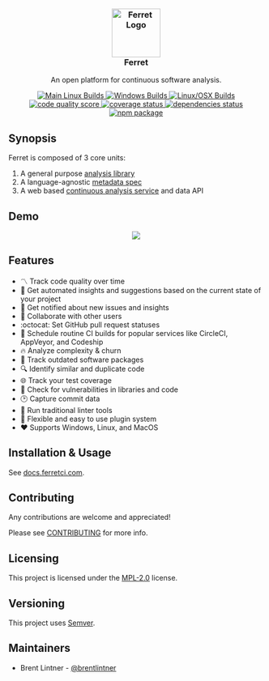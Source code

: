 <h3 align="center">
<img width="96px" style="background: none" src="https://user-images.githubusercontent.com/93340/37132572-47f33a4a-225c-11e8-910f-443d192f7faf.png" alt="Ferret Logo">
<br/>
Ferret
</h3>

<p align="center">
  An open platform for continuous software analysis.
</p>

<p align="center">
  <a href="https://circleci.com/gh/forthright/ferret">
    <img src="https://circleci.com/gh/forthright/ferret.svg?style=shield&circle-token=76807e9cc864afc2d2af7db4c744a0eae8b9fc00" alt="Main Linux Builds">
  </a>
  <a href="https://ci.appveyor.com/project/brentlintner/ferret/branch/master">
    <img src="https://ci.appveyor.com/api/projects/status/3qu5ih8n3iufpait/branch/master?svg=true" alt="Windows Builds">
  </a>
  <a href="https://travis-ci.org/forthright/ferret">
    <img src="https://travis-ci.org/forthright/ferret.svg?branch=master" alt="Linux/OSX Builds">
  </a>
  <a href="https://ferretci.com/~brentlintner/ferret">
    <img src="https://ferretci.com/api/v0/projects/ferret/badges/score?token=USryyHar5xQs7cBjNUdZ" alt="code quality score">
  </a>
  <a href="https://ferretci.com/~brentlintner/ferret">
    <img src="https://ferretci.com/api/v0/projects/ferret/badges/coverage?token=USryyHar5xQs7cBjNUdZ" alt="coverage status">
  </a>
  <a href="https://ferretci.com/~brentlintner/ferret">
    <img src="https://ferretci.com/api/v0/projects/ferret/badges/dependency?token=USryyHar5xQs7cBjNUdZ" alt="dependencies status">
  </a>
  <a href="https://www.npmjs.com/package/ferret">
    <img src="https://badge.fury.io/js/ferret.svg" alt="npm package">
  </a>
</p>

## Synopsis

Ferret is composed of 3 core units:

1. A general purpose [analysis library](https://docs.ferretci.com/analyze)
2. A language-agnostic [metadata spec](https://docs.ferretci.com/plugins)
3. A web based [continuous analysis service](https://ferretci.com) and data API

## Demo

<p align="center">
  <a href="https://asciinema.org/a/137383" target="_blank">
    <img src="https://user-images.githubusercontent.com/93340/30343065-0c55ca06-97ca-11e7-95a8-bd4605f8c452.png"/>
  </a>
</p>

## Features

* :part_alternation_mark: Track code quality over time
* :muscle: Get automated insights and suggestions based on the current state of your project
* :email: Get notified about new issues and insights
* :raising_hand: Collaborate with other users
* :octocat: Set GitHub pull request statuses
* :shower: Schedule routine CI builds for popular services like CircleCI, AppVeyor, and Codeship
* :fire: Analyze complexity & churn
* :truck: Track outdated software packages
* :mag: Identify similar and duplicate code
* :globe_with_meridians: Track your test coverage
* :closed_lock_with_key: Check for vulnerabilities in libraries and code
* :clock2: Capture commit data
* :wrench: Run traditional linter tools
* :electric_plug: Flexible and easy to use plugin system
* :hearts: Supports Windows, Linux, and MacOS

## Installation & Usage

See [docs.ferretci.com](https://docs.ferretci.com).

## Contributing

Any contributions are welcome and appreciated!

Please see [CONTRIBUTING](CONTRIBUTING.md) for more info.

## Licensing

This project is licensed under the [MPL-2.0](LICENSE) license.

## Versioning

This project uses [Semver](http://semver.org).

## Maintainers

- Brent Lintner - [@brentlintner](http://github.com/brentlintner)
